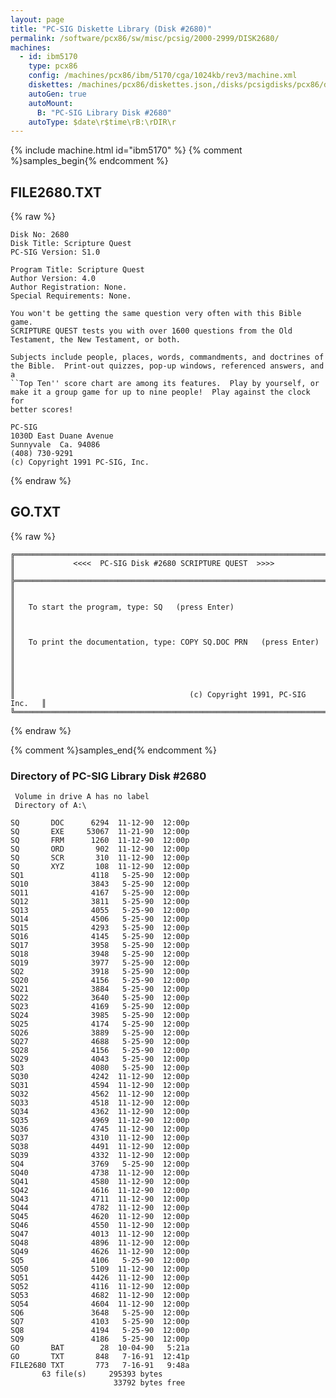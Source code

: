 ```yaml
---
layout: page
title: "PC-SIG Diskette Library (Disk #2680)"
permalink: /software/pcx86/sw/misc/pcsig/2000-2999/DISK2680/
machines:
  - id: ibm5170
    type: pcx86
    config: /machines/pcx86/ibm/5170/cga/1024kb/rev3/machine.xml
    diskettes: /machines/pcx86/diskettes.json,/disks/pcsigdisks/pcx86/diskettes.json
    autoGen: true
    autoMount:
      B: "PC-SIG Library Disk #2680"
    autoType: $date\r$time\rB:\rDIR\r
---
```


{% include machine.html id="ibm5170" %}
{% comment %}samples_begin{% endcomment %}

## FILE2680.TXT

{% raw %}
```
Disk No: 2680
Disk Title: Scripture Quest
PC-SIG Version: S1.0

Program Title: Scripture Quest
Author Version: 4.0
Author Registration: None.
Special Requirements: None.

You won't be getting the same question very often with this Bible game.
SCRIPTURE QUEST tests you with over 1600 questions from the Old
Testament, the New Testament, or both.

Subjects include people, places, words, commandments, and doctrines of
the Bible.  Print-out quizzes, pop-up windows, referenced answers, and a
``Top Ten'' score chart are among its features.  Play by yourself, or
make it a group game for up to nine people!  Play against the clock for
better scores!

PC-SIG
1030D East Duane Avenue
Sunnyvale  Ca. 94086
(408) 730-9291
(c) Copyright 1991 PC-SIG, Inc.
```
{% endraw %}

## GO.TXT

{% raw %}
```
╔═════════════════════════════════════════════════════════════════════════╗
║             <<<<  PC-SIG Disk #2680 SCRIPTURE QUEST  >>>>               ║
╠═════════════════════════════════════════════════════════════════════════╣
║                                                                         ║
║   To start the program, type: SQ   (press Enter)                        ║
║                                                                         ║
║   To print the documentation, type: COPY SQ.DOC PRN   (press Enter)     ║
║                                                                         ║
║                                                                         ║
║                                       (c) Copyright 1991, PC-SIG Inc.   ║
╚═════════════════════════════════════════════════════════════════════════╝
```
{% endraw %}

{% comment %}samples_end{% endcomment %}

### Directory of PC-SIG Library Disk #2680

     Volume in drive A has no label
     Directory of A:\

    SQ       DOC      6294  11-12-90  12:00p
    SQ       EXE     53067  11-21-90  12:00p
    SQ       FRM      1260  11-12-90  12:00p
    SQ       ORD       902  11-12-90  12:00p
    SQ       SCR       310  11-12-90  12:00p
    SQ       XYZ       108  11-12-90  12:00p
    SQ1               4118   5-25-90  12:00p
    SQ10              3843   5-25-90  12:00p
    SQ11              4167   5-25-90  12:00p
    SQ12              3811   5-25-90  12:00p
    SQ13              4055   5-25-90  12:00p
    SQ14              4506   5-25-90  12:00p
    SQ15              4293   5-25-90  12:00p
    SQ16              4145   5-25-90  12:00p
    SQ17              3958   5-25-90  12:00p
    SQ18              3948   5-25-90  12:00p
    SQ19              3977   5-25-90  12:00p
    SQ2               3918   5-25-90  12:00p
    SQ20              4156   5-25-90  12:00p
    SQ21              3884   5-25-90  12:00p
    SQ22              3640   5-25-90  12:00p
    SQ23              4169   5-25-90  12:00p
    SQ24              3985   5-25-90  12:00p
    SQ25              4174   5-25-90  12:00p
    SQ26              3889   5-25-90  12:00p
    SQ27              4688   5-25-90  12:00p
    SQ28              4156   5-25-90  12:00p
    SQ29              4043   5-25-90  12:00p
    SQ3               4080   5-25-90  12:00p
    SQ30              4242  11-12-90  12:00p
    SQ31              4594  11-12-90  12:00p
    SQ32              4562  11-12-90  12:00p
    SQ33              4518  11-12-90  12:00p
    SQ34              4362  11-12-90  12:00p
    SQ35              4969  11-12-90  12:00p
    SQ36              4745  11-12-90  12:00p
    SQ37              4310  11-12-90  12:00p
    SQ38              4491  11-12-90  12:00p
    SQ39              4332  11-12-90  12:00p
    SQ4               3769   5-25-90  12:00p
    SQ40              4738  11-12-90  12:00p
    SQ41              4580  11-12-90  12:00p
    SQ42              4616  11-12-90  12:00p
    SQ43              4711  11-12-90  12:00p
    SQ44              4782  11-12-90  12:00p
    SQ45              4620  11-12-90  12:00p
    SQ46              4550  11-12-90  12:00p
    SQ47              4013  11-12-90  12:00p
    SQ48              4896  11-12-90  12:00p
    SQ49              4626  11-12-90  12:00p
    SQ5               4106   5-25-90  12:00p
    SQ50              5109  11-12-90  12:00p
    SQ51              4426  11-12-90  12:00p
    SQ52              4116  11-12-90  12:00p
    SQ53              4682  11-12-90  12:00p
    SQ54              4604  11-12-90  12:00p
    SQ6               3648   5-25-90  12:00p
    SQ7               4103   5-25-90  12:00p
    SQ8               4194   5-25-90  12:00p
    SQ9               4186   5-25-90  12:00p
    GO       BAT        28  10-04-90   5:21a
    GO       TXT       848   7-16-91  12:41p
    FILE2680 TXT       773   7-16-91   9:48a
           63 file(s)     295393 bytes
                           33792 bytes free
